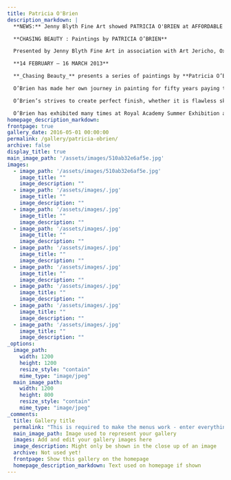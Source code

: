 ```yaml
---
title: Patricia O'Brien
description_markdown: |
  **NEWS:** Jenny Blyth Fine Art showed PATRICIA O'BRIEN at AFFORDABLE ART FAIR - Battersea 2013.

  **CHASING BEAUTY : Paintings by PATRICIA O’BRIEN**

  Presented by Jenny Blyth Fine Art in association with Art Jericho, Oxford.

  **14 FEBRUARY – 16 MARCH 2013**

  **_Chasing Beauty_** presents a series of paintings by **Patricia O’Brien** over fifteen years. This is a rare chance to see art that simply celebrates beauty. Patricia O’Brien’s paintings present ‘woman as muse’, celebrating their beauty in a similar way to the pre-Raphaelites whose art was also at odds with art of their time, choosing instead a pursuit of the aesthetic – art for beauty’s sake - which they articulated through their chosen muses, symbolism and a recall for painting pre–Raphael, particularly to the late Middle Ages and Renaissance.

  O’Brien has made her own journey in painting for fifty years paying tribute to the art that she admires along the way. Her nudes have a classical sensibility as do the pre-Raphaelites. _Reclining Nude_ is reminiscent of Titian’s _Venus of Urbino_. Her love of oriental painting is clear in recent paintings such as _Golden Evening_ and _Morning_. In some paintings, her models are dressed simply in the fashion of the day, however her subjects have a stillness and dreaminess, at times an ethereal beauty about them, and are often surrounded by nature or gazing out at nature.

  O’Brien’s strives to create perfect finish, whether it is flawless skin or gossamer fabrics. Her domestic settings are adorned with intricately patterned rugs and wall-papers, redolent of the rich tapestries of Renaissance art. She plays with perspective so that carpets and tiles are upright at odds with the realism of her nudes. Her palette is rich and soft, with folds of fabric that enhance her figures.

  O’Brien has exhibited many times at Royal Academy Summer Exhibition and her work is represented in the Bridgman Art Library. _The Fruit Eaters_ was the chosen image used to promote the Academy’s 22<sup>nd</sup> Anniversary year. For twenty five years, collectors in Europe, the United States, Canada, the Netherlands, Ireland, New Zealand and Australia have sought her work.
homepage_description_markdown: 
frontpage: true
gallery_date: 2016-05-01 00:00:00
permalink: /gallery/patricia-obrien/
archive: false
display_title: true
main_image_path: '/assets/images/510ab32e6af5e.jpg'
images:
  - image_path: '/assets/images/510ab32e6af5e.jpg'
    image_title: ""
    image_description: ""
  - image_path: '/assets/images/.jpg'
    image_title: ""
    image_description: ""
  - image_path: '/assets/images/.jpg'
    image_title: ""
    image_description: ""
  - image_path: '/assets/images/.jpg'
    image_title: ""
    image_description: ""
  - image_path: '/assets/images/.jpg'
    image_title: ""
    image_description: ""
  - image_path: '/assets/images/.jpg'
    image_title: ""
    image_description: ""
  - image_path: '/assets/images/.jpg'
    image_title: ""
    image_description: ""
  - image_path: '/assets/images/.jpg'
    image_title: ""
    image_description: ""
  - image_path: '/assets/images/.jpg'
    image_title: ""
    image_description: ""
_options:
  image_path:
    width: 1200
    height: 1200
    resize_style: "contain"
    mime_type: "image/jpeg"
  main_image_path:
    width: 1200
    height: 800
    resize_style: "contain"
    mime_type: "image/jpeg"
_comments:
  title: Gallery title
  permalink: "This is required to make the menus work - enter everything in lower case, no digits, no spaces in this format /gallery/my-new-gallery/"
  main_image_path: Image used to represent your gallery
  images: Add and edit your gallery images here
  image_description: Might only be shown in the close up of an image
  archive: Not used yet!
  frontpage: Show this gallery on the homepage
  homepage_description_markdown: Text used on homepage if shown
---
```

